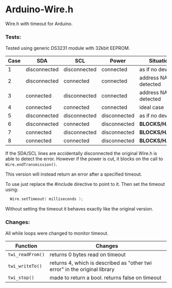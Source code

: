 # Arduino-Wire.h
Wire.h with timeout for Arduino.


### Tests:
Tested using generic DS3231 module with 32kbit EEPROM.

| Case | SDA | SCL | Power | Situation |
|---|---|---|---|---|
| 1 | disconnected | disconnected | connected    | as if no device |
| 2 | disconnected | connected    | connected    | address NACK detected |
| 3 | connected    | disconnected | connected    | address NACK detected |
| 4 | connected    | connected    | connected    | ideal case |
| 5 | disconnected | disconnected | disconnected | as if no device |
| 6 | disconnected | connected    | disconnected | **BLOCKS/HANGS** |
| 7 | connected    | disconnected | disconnected | **BLOCKS/HANGS** |
| 8 | connected    | connected    | disconnected | **BLOCKS/HANGS** |

If the SDA/SCL lines are accidentally disconnected the original Wire.h is able to detect the error.
However if the power is cut, it blocks on the call to `Wire.endTransmission()`.

This version will instead return an error after a specified timeout.

To use just replace the #include directive to point to it. Then set the timeout using:

```C
  Wire.setTimeout( milliseconds );
```
Without setting the timeout it behaves exactly like the original version.

### Changes:

All while loops were changed to monitor timeout.

| Function | Changes |
|---|---|
| `twi_readFrom()` | returns 0 bytes read on timeout
| `twi_writeTo()`  | returns 4, which is described as "other twi error" in the original library |
| `twi_stop()`     | made to return a bool. returns false on timeout |
